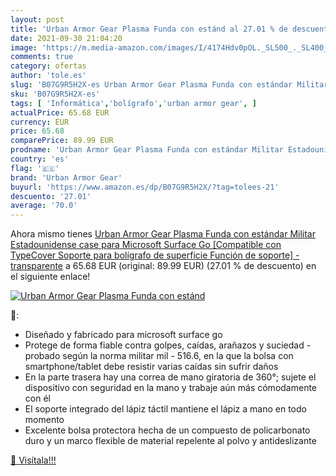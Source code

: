 ```yaml
---
layout: post
title: 'Urban Armor Gear Plasma Funda con estánd al 27.01 % de descuento'
date: 2021-09-30 21:04:20
image: 'https://m.media-amazon.com/images/I/4174Hdv0pOL._SL500_._SL400_.jpg'
comments: true
category: ofertas
author: 'tole.es'
slug: 'B07G9R5H2X-es Urban Armor Gear Plasma Funda con estándar Militar...'
sku: 'B07G9R5H2X-es'
tags: [ 'Informática','bolígrafo','urban armor gear', ]
actualPrice: 65.68 EUR
currency: EUR
price: 65.68
comparePrice: 89.99 EUR
prodname: 'Urban Armor Gear Plasma Funda con estándar Militar Estadounidense case para Microsoft Surface Go [Compatible con TypeCover  Soporte para bolígrafo de superficie  Función de soporte] - transparente'
country: 'es'
flag: '🇪🇸'
brand: 'Urban Armor Gear'
buyurl: 'https://www.amazon.es/dp/B07G9R5H2X/?tag=tolees-21'
descuento: '27.01'
average: '70.0'
---
```


Ahora mismo tienes [Urban Armor Gear Plasma Funda con estándar Militar Estadounidense case para Microsoft Surface Go [Compatible con TypeCover  Soporte para bolígrafo de superficie  Función de soporte] - transparente](https://www.amazon.es/dp/B07G9R5H2X/?tag=tolees-21) a 65.68 EUR (original: 89.99 EUR) (27.01 %  de descuento) en el siguiente enlace!

[![Urban Armor Gear Plasma Funda con estánd](https://m.media-amazon.com/images/I/4174Hdv0pOL._SL500_._SL400_.jpg)](https://www.amazon.es/dp/B07G9R5H2X/?tag=tolees-21)

🔎:

- Diseñado y fabricado para microsoft surface go
- Protege de forma fiable contra golpes, caídas, arañazos y suciedad - probado según la norma militar mil - 516.6, en la que la bolsa con smartphone/tablet debe resistir varias caídas sin sufrir daños
- En la parte trasera hay una correa de mano giratoria de 360°; sujete el dispositivo con seguridad en la mano y trabaje aún más cómodamente con él
- El soporte integrado del lápiz táctil mantiene el lápiz a mano en todo momento
- Excelente bolsa protectora hecha de un compuesto de policarbonato duro y un marco flexible de material repelente al polvo y antideslizante

[🛒 Visítala!!!](https://www.amazon.es/dp/B07G9R5H2X/?tag=tolees-21)
